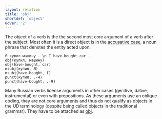 ```yaml
---
layout: relation
title: 'obj'
shortdef: 'object'
udver: '2'
---
```


The object of a verb is the the second most core argument of a verb after the subject.
Most often it is a direct object is in the [accusative case](ru-feat/Case), a noun phrase that denotes the entity acted upon.

~~~ sdparse
Я купил машину . \n I have-bought car .
obj(купил, машину)
obj(have-bought, car)
nsubj(купил, Я)
nsubj(have-bought, I)
punct(купил, .-4)
punct(have-bought, .-9)
~~~

Many Russian verbs license arguments in other cases (genitive, dative, instrumental)
or even with prepositions. As these arguments use an oblique coding, they are not core
arguments and thus do not qualify as objects in the UD terminology (despite being called
objects in the traditional grammar). They have to be attached as [obl]().

<!-- Interlanguage links updated Po 6. listopadu 2023, 21:43:14 CET -->
